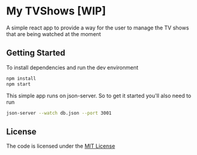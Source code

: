 # My TVShows [WIP]
A simple react app to provide a way for the user to manage the TV shows that are being watched at the moment

## Getting Started

To install dependencies and run the dev environment

```bash
npm install
npm start
```

This simple app runs on json-server. So to get it started you'll also need to run

```bash
json-server --watch db.json --port 3001
```

## License

The code is licensed under the [MIT License](http://opensource.org/licenses/MIT)
